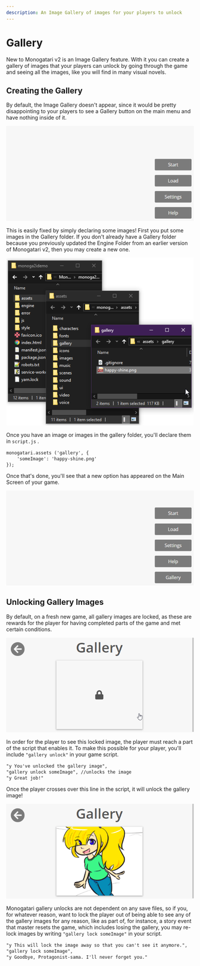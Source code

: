 ```yaml
---
description: An Image Gallery of images for your players to unlock
---
```


# Gallery

New to Monogatari v2 is an Image Gallery feature. With it you can create a gallery of images that your players can unlock by going through the game and seeing all the images, like you will find in many visual novels.

## Creating the Gallery

By default, the Image Gallery doesn't appear, since it would be pretty disappointing to your players to see a Gallery button on the main menu and have nothing inside of it. 

![Monogatari&apos;s Default Main Menu with no Gallery](../.gitbook/assets/image%20%283%29.png)

This is easily fixed by simply declaring some images! First you put some images in the Gallery folder. If you don't already have a Gallery folder because you previously updated the Engine Folder from an earlier version of Monogatari v2, then you may create a new one.

![The &quot;gallery&quot; folder is located inside of your &quot;assets&quot; folder in your game&apos;s directory.](../.gitbook/assets/image%20%2814%29.png)

Once you have an image or images in the gallery folder, you'll declare them in `script.js` . 

```
monogatari.assets ('gallery', {
	'someImage': 'happy-shine.png'
});
```

Once that's done, you'll see that a new option has appeared on the Main Screen of your game.

![Monogatari&apos;s Default Main Menu with the Gallery option available.](../.gitbook/assets/image%20%288%29.png)

## Unlocking Gallery Images

By default, on a fresh new game, all gallery images are locked, as these are rewards for the player for having completed parts of the game and met certain conditions.

![The default Gallery screen with one image, with that one image being locked.](../.gitbook/assets/image%20%281%29.png)

In order for the player to see this locked image, the player must reach a part of the script that enables it. To make this possible for your player, you'll include `"gallery unlock"` in your game script.

```
"y You've unlocked the gallery image",
"gallery unlock someImage", //unlocks the image
"y Great job!"
```

Once the player crosses over this line in the script, it will unlock the gallery image!

![The default Gallery screen with one image, with that one image being Unlocked.](../.gitbook/assets/image%20%2810%29.png)

Monogatari gallery unlocks are not dependent on any save files, so if you, for whatever reason, want to lock the player out of being able to see any of the gallery images for any reason, like as part of, for instance, a story event that master resets the game, which includes losing the gallery, you may re-lock images by writing `"gallery lock someImage"` in your script.

```
"y This will lock the image away so that you can't see it anymore.",
"gallery lock someImage",
"y Goodbye, Protagonist-sama. I'll never forget you."
```



